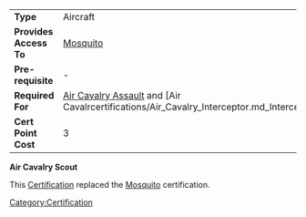 |                        |                                                                                                                                       |
| ---------------------- | ------------------------------------------------------------------------------------------------------------------------------------- |
| **Type**               | Aircraft                                                                                                                              |
| **Provides Access To** | [Mosquito](../vehicles/Mosquito.md)                                                                                                   |
| **Pre-requisite**      | \-                                                                                                                                    |
| **Required For**       | [Air Cavalry Assault](certifications/Air_Cavalry_Assault.md) and [Air Cavalrcertifications/Air_Cavalry_Interceptor.md_Interceptor.md) |
| **Cert Point Cost**    | 3                                                                                                                                     |

**Air Cavalry Scout**

This [Certification](Certification.md) replaced the
[Mosquito](</Mosquito_(Certification)>) certification.

[Category:Certification](../Category:Certification.md)
